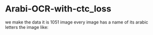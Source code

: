 # Arabi-OCR-with-ctc_loss

we make the data it is 1051 image every image has a name of its arabic letters
the image like:







